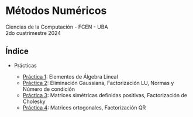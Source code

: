 # Métodos Numéricos

Ciencias de la Computación - FCEN - UBA\
2do cuatrimestre 2024

## Índice

- Prácticas

  - [Práctica 1](prácticas/p01): Elementos de Álgebra Lineal
  - [Práctica 2](prácticas/p02): Eliminación Gaussiana, Factorización LU, Normas y Número de condición
  - [Práctica 3](prácticas/p03): Matrices simétricas definidas positivas, Factorización de Cholesky
  - [Práctica 4](prácticas/p04): Matrices ortogonales, Factorización QR
